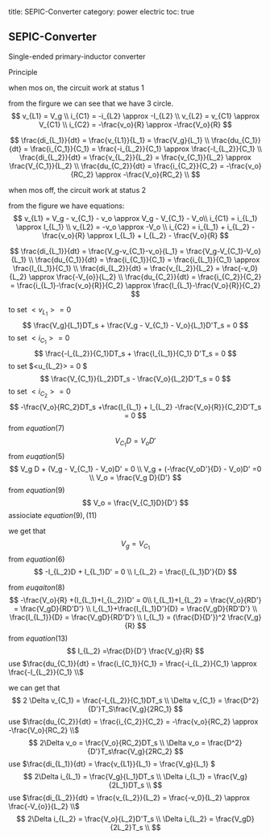title: SEPIC-Converter
category: power electric
toc: true

## SEPIC-Converter 

Single-ended primary-inductor converter



Principle 

when mos on, the circuit work at status 1

from the firgure we can see that we have 3 circle.
$$
v_{L1} = V_g \\
i_{C1} = -i_{L2} \approx -I_{L2} \\
v_{L2} = v_{C1} \approx V_{C1} \\
i_{C2} = -\frac{v_o}{R} \approx -\frac{V_o}{R}
$$

$$
\frac{di_{L_1}}{dt} = \frac{v_{L1}}{L_1} = \frac{V_g}{L_1} \\
\frac{du_{C_1}}{dt} = \frac{i_{C_1}}{C_1} = \frac{-i_{L_2}}{C_1} \approx \frac{-I_{L_2}}{C_1} \\
\frac{di_{L_2}}{dt} = \frac{v_{L_2}}{L_2} = \frac{v_{C_1}}{L_2} \approx \frac{V_{C_1}}{L_2} \\
\frac{du_{C_2}}{dt} = \frac{i_{C_2}}{C_2} = -\frac{v_o}{RC_2} \approx -\frac{V_o}{RC_2} \\
$$

when mos off, the circuit work at status 2 

from the figure we have equations:
$$
v_{L1} = V_g - v_{C_1} - v_o \approx V_g - V_{C_1} - V_o\\
i_{C1} = i_{L_1} \approx I_{L_1} \\
v_{L2} = -v_o \approx -V_o \\
i_{C2} = i_{L_1} + i_{L_2} - \frac{v_o}{R} \approx I_{L_1} + I_{L_2} - \frac{V_o}{R}
$$

$$
\frac{di_{L_1}}{dt} = \frac{V_g-v_{C_1}-v_o}{L_1} = \frac{V_g-V_{C_1}-V_o}{L_1} \\
\frac{du_{C_1}}{dt} = \frac{i_{C_1}}{C_1} = \frac{i_{L_1}}{C_1} \approx \frac{I_{L_1}}{C_1} \\
\frac{di_{L_2}}{dt} = \frac{v_{L_2}}{L_2} = \frac{-v_0}{L_2} \approx \frac{-V_{o}}{L_2} \\
\frac{du_{C_2}}{dt} = \frac{i_{C_2}}{C_2} = \frac{i_{L_1}-\frac{v_o}{R}}{C_2} \approx \frac{I_{L_1}-\frac{V_o}{R}}{C_2}
$$

to set $<v_{L_1}> = 0$ 
$$
\frac{V_g}{L_1}DT_s + \frac{V_g - V_{C_1} - V_o}{L_1}D'T_s = 0
$$
to set $<i_{C_1}> = 0$
$$
\frac{-I_{L_2}}{C_1}DT_s + \frac{I_{L_1}}{C_1} D'T_s = 0
$$
to set $<u_{L_2}> = 0 $
$$
\frac{V_{C_1}}{L_2}DT_s - \frac{V_o}{L_2}D'T_s = 0
$$
to set $<i_{C_2}> = 0$
$$
-\frac{V_o}{RC_2}DT_s +\frac{I_{L_1} + I_{L_2} -\frac{V_o}{R}}{C_2}D'T_s = 0
$$
 from $equation (7)$  
$$
V_{C_1}D =  V_o D'
$$
from $euqation(5)$ 
$$
V_g D + (V_g - V_{C_1} - V_o)D' = 0 \\ 
V_g + (-\frac{V_oD'}{D} - V_o)D' =0 \\
V_o = \frac{V_g D}{D'}
$$
from $equation(9)$
$$
V_o = \frac{V_{C_1}D}{D'}
$$
assiociate $equation(9),(11)$

we get that 
$$
V_g = V_{C_1}
$$
from $equation(6)$
$$
-I_{L_2}D + I_{L_1}D' = 0 \\
I_{L_2} = \frac{I_{L_1}D'}{D}
$$


from $euqaiton (8)$
$$
-\frac{V_o}{R} +(I_{L_1}+I_{L_2})D' = 0\\
I_{L_1}+I_{L_2} = \frac{V_o}{RD'} = \frac{V_gD}{RD'D'} \\
I_{L_1}+\frac{I_{L_1}D'}{D} = \frac{V_gD}{RD'D'} \\
\frac{I_{L_1}}{D} = \frac{V_gD}{RD'D'} \\
I_{L_1} = (\frac{D}{D'})^2 \frac{V_g}{R}
$$
from $equation(13)$ 
$$
I_{L_2} =\frac{D}{D'} \frac{V_g}{R}
$$
use $\frac{du_{C_1}}{dt} = \frac{i_{C_1}}{C_1} = \frac{-i_{L_2}}{C_1} \approx \frac{-I_{L_2}}{C_1} \\$

we can get that 
$$
2 \Delta v_{C_1} = \frac{-I_{L_2}}{C_1}DT_s \\
\Delta v_{C_1} = \frac{D^2}{D'}T_S\frac{V_g}{2RC_1}
$$
use $\frac{du_{C_2}}{dt} = \frac{i_{C_2}}{C_2} = -\frac{v_o}{RC_2} \approx -\frac{V_o}{RC_2} \\$
$$
2\Delta v_o = \frac{V_o}{RC_2}DT_s \\
\Delta v_o = \frac{D^2}{D'}T_s\frac{V_g}{2RC_2}
$$
use $\frac{di_{L_1}}{dt} = \frac{v_{L1}}{L_1} = \frac{V_g}{L_1} $
$$
2\Delta i_{L_1} = \frac{V_g}{L_1}DT_s \\
\Delta i_{L_1} = \frac{V_g}{2L_1}DT_s \\
$$
use $\frac{di_{L_2}}{dt} = \frac{v_{L_2}}{L_2} = \frac{-v_0}{L_2} \approx \frac{-V_{o}}{L_2} \\$
$$
2\Delta i_{L_2} = \frac{V_o}{L_2}D'T_s \\
\Delta i_{L_2} = \frac{V_gD}{2L_2}T_s \\
$$
